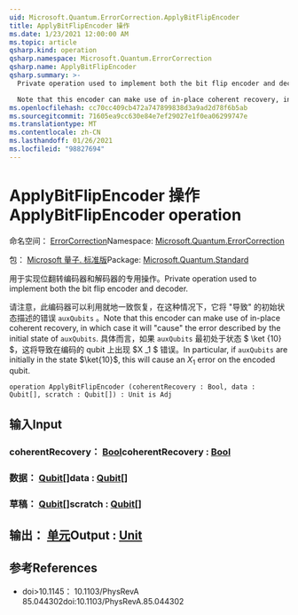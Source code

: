 ```yaml
---
uid: Microsoft.Quantum.ErrorCorrection.ApplyBitFlipEncoder
title: ApplyBitFlipEncoder 操作
ms.date: 1/23/2021 12:00:00 AM
ms.topic: article
qsharp.kind: operation
qsharp.namespace: Microsoft.Quantum.ErrorCorrection
qsharp.name: ApplyBitFlipEncoder
qsharp.summary: >-
  Private operation used to implement both the bit flip encoder and decoder.

  Note that this encoder can make use of in-place coherent recovery, in which case it will "cause" the error described by the initial state of `auxQubits`. In particular, if `auxQubits` are initially in the state $\ket{10}$, this will cause an $X_1$ error on the encoded qubit.
ms.openlocfilehash: cc70cc409cb472a747899838d3a9ad2d78f6b5ab
ms.sourcegitcommit: 71605ea9cc630e84e7ef29027e1f0ea06299747e
ms.translationtype: MT
ms.contentlocale: zh-CN
ms.lasthandoff: 01/26/2021
ms.locfileid: "98827694"
---
```

# <a name="applybitflipencoder-operation"></a><span data-ttu-id="99ad4-102">ApplyBitFlipEncoder 操作</span><span class="sxs-lookup"><span data-stu-id="99ad4-102">ApplyBitFlipEncoder operation</span></span>

<span data-ttu-id="99ad4-103">命名空间： [ErrorCorrection](xref:Microsoft.Quantum.ErrorCorrection)</span><span class="sxs-lookup"><span data-stu-id="99ad4-103">Namespace: [Microsoft.Quantum.ErrorCorrection](xref:Microsoft.Quantum.ErrorCorrection)</span></span>

<span data-ttu-id="99ad4-104">包： [Microsoft 量子. 标准版](https://nuget.org/packages/Microsoft.Quantum.Standard)</span><span class="sxs-lookup"><span data-stu-id="99ad4-104">Package: [Microsoft.Quantum.Standard](https://nuget.org/packages/Microsoft.Quantum.Standard)</span></span>


<span data-ttu-id="99ad4-105">用于实现位翻转编码器和解码器的专用操作。</span><span class="sxs-lookup"><span data-stu-id="99ad4-105">Private operation used to implement both the bit flip encoder and decoder.</span></span>

<span data-ttu-id="99ad4-106">请注意，此编码器可以利用就地一致恢复，在这种情况下，它将 "导致" 的初始状态描述的错误 `auxQubits` 。</span><span class="sxs-lookup"><span data-stu-id="99ad4-106">Note that this encoder can make use of in-place coherent recovery, in which case it will "cause" the error described by the initial state of `auxQubits`.</span></span>
<span data-ttu-id="99ad4-107">具体而言，如果 `auxQubits` 最初处于状态 $ \ket {10} $，这将导致在编码的 qubit 上出现 $X _1 $ 错误。</span><span class="sxs-lookup"><span data-stu-id="99ad4-107">In particular, if `auxQubits` are initially in the state $\ket{10}$, this will cause an $X_1$ error on the encoded qubit.</span></span>

```qsharp
operation ApplyBitFlipEncoder (coherentRecovery : Bool, data : Qubit[], scratch : Qubit[]) : Unit is Adj
```


## <a name="input"></a><span data-ttu-id="99ad4-108">输入</span><span class="sxs-lookup"><span data-stu-id="99ad4-108">Input</span></span>

### <a name="coherentrecovery--bool"></a><span data-ttu-id="99ad4-109">coherentRecovery： [Bool](xref:microsoft.quantum.lang-ref.bool)</span><span class="sxs-lookup"><span data-stu-id="99ad4-109">coherentRecovery : [Bool](xref:microsoft.quantum.lang-ref.bool)</span></span>




### <a name="data--qubit"></a><span data-ttu-id="99ad4-110">数据： [Qubit](xref:microsoft.quantum.lang-ref.qubit)[]</span><span class="sxs-lookup"><span data-stu-id="99ad4-110">data : [Qubit](xref:microsoft.quantum.lang-ref.qubit)[]</span></span>




### <a name="scratch--qubit"></a><span data-ttu-id="99ad4-111">草稿： [Qubit](xref:microsoft.quantum.lang-ref.qubit)[]</span><span class="sxs-lookup"><span data-stu-id="99ad4-111">scratch : [Qubit](xref:microsoft.quantum.lang-ref.qubit)[]</span></span>





## <a name="output--unit"></a><span data-ttu-id="99ad4-112">输出： [单元](xref:microsoft.quantum.lang-ref.unit)</span><span class="sxs-lookup"><span data-stu-id="99ad4-112">Output : [Unit](xref:microsoft.quantum.lang-ref.unit)</span></span>



## <a name="references"></a><span data-ttu-id="99ad4-113">参考</span><span class="sxs-lookup"><span data-stu-id="99ad4-113">References</span></span>

- <span data-ttu-id="99ad4-114">doi>10.1145： 10.1103/PhysRevA 85.044302</span><span class="sxs-lookup"><span data-stu-id="99ad4-114">doi:10.1103/PhysRevA.85.044302</span></span>